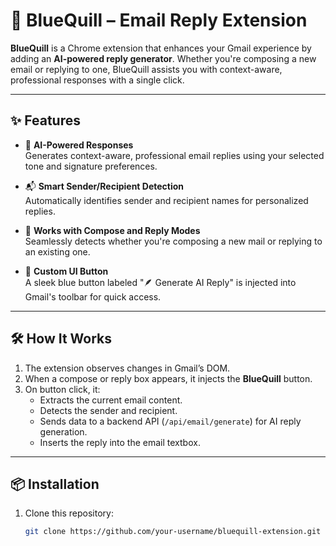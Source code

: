 # 💠 BlueQuill – Email Reply Extension

**BlueQuill** is a Chrome extension that enhances your Gmail experience by adding an **AI-powered reply generator**. Whether you're composing a new email or replying to one, BlueQuill assists you with context-aware, professional responses with a single click.

---

## ✨ Features

- 🧠 **AI-Powered Responses**  
  Generates context-aware, professional email replies using your selected tone and signature preferences.

- 📬 **Smart Sender/Recipient Detection**  
  Automatically identifies sender and recipient names for personalized replies.

- 🔄 **Works with Compose and Reply Modes**  
  Seamlessly detects whether you're composing a new mail or replying to an existing one.

- 🎨 **Custom UI Button**  
  A sleek blue button labeled "🪶 Generate AI Reply" is injected into Gmail's toolbar for quick access.

---

## 🛠 How It Works

1. The extension observes changes in Gmail’s DOM.
2. When a compose or reply box appears, it injects the **BlueQuill** button.
3. On button click, it:
   - Extracts the current email content.
   - Detects the sender and recipient.
   - Sends data to a backend API (`/api/email/generate`) for AI reply generation.
   - Inserts the reply into the email textbox.

---

## 📦 Installation

1. Clone this repository:
   ```bash
   git clone https://github.com/your-username/bluequill-extension.git
